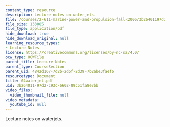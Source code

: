 ```yaml
---
content_type: resource
description: Lecture notes on waterjets.
file: /courses/2-611-marine-power-and-propulsion-fall-2006/3b26401197d2c93c660289c51fa8e7bb_04waterjet.pdf
file_size: 133085
file_type: application/pdf
hide_download: true
hide_download_original: null
learning_resource_types:
- Lecture Notes
license: https://creativecommons.org/licenses/by-nc-sa/4.0/
ocw_type: OCWFile
parent_title: Lecture Notes
parent_type: CourseSection
parent_uid: 4842d167-7d2b-2d5f-2d39-7b2abe3faef6
resourcetype: Document
title: 04waterjet.pdf
uid: 3b264011-97d2-c93c-6602-89c51fa8e7bb
video_files:
  video_thumbnail_file: null
video_metadata:
  youtube_id: null
---
```

Lecture notes on waterjets.